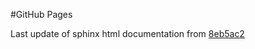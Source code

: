 #GitHub Pages

Last update of sphinx html documentation from [8eb5ac2](https://github.com/john-science/armi/tree/8eb5ac2c9300862d75bfda9a5731eff176d73c90)
